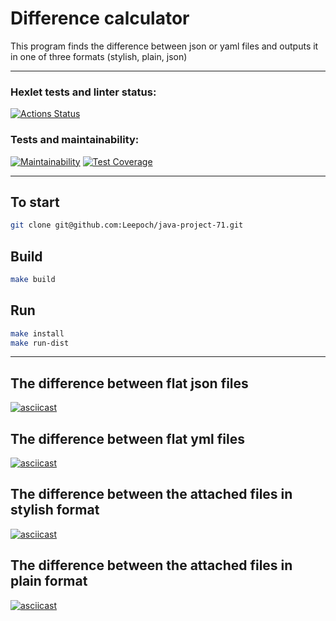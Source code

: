 # Difference calculator
This program finds the difference between json or yaml files and outputs it in one of three formats (stylish, plain, json)
***
### Hexlet tests and linter status:
[![Actions Status](https://github.com/Leepoch/java-project-71/actions/workflows/hexlet-check.yml/badge.svg)](https://github.com/Leepoch/java-project-71/actions)
### Tests and maintainability:
[![Maintainability](https://api.codeclimate.com/v1/badges/e223a572d8f30853fd7d/maintainability)](https://codeclimate.com/github/Leepoch/java-project-71/maintainability)
[![Test Coverage](https://api.codeclimate.com/v1/badges/e223a572d8f30853fd7d/test_coverage)](https://codeclimate.com/github/Leepoch/java-project-71/test_coverage)

***
## To start

```bash
git clone git@github.com:Leepoch/java-project-71.git
```

## Build

```bash
make build
```

## Run

```bash
make install
make run-dist
```
***
## The difference between flat json files
[![asciicast](https://asciinema.org/a/txPx3aLvNumTh4LQgmYMXUOyG.svg)](https://asciinema.org/a/txPx3aLvNumTh4LQgmYMXUOyG)
## The difference between flat yml files
[![asciicast](https://asciinema.org/a/kiNUo9M08sE6EJhsHsZZyIGqa.svg)](https://asciinema.org/a/kiNUo9M08sE6EJhsHsZZyIGqa)
## The difference between the attached files in stylish format
[![asciicast](https://asciinema.org/a/8XEEYOrMJ0xEdNZTTYrnw6qfw.svg)](https://asciinema.org/a/8XEEYOrMJ0xEdNZTTYrnw6qfw)
## The difference between the attached files in plain format
[![asciicast](https://asciinema.org/a/wVmL1P5qIk2jODqPkTBHvhgf7.svg)](https://asciinema.org/a/wVmL1P5qIk2jODqPkTBHvhgf7)